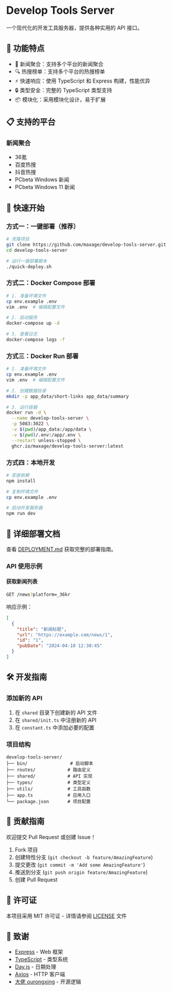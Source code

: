 # Develop Tools Server

一个现代化的开发工具服务器，提供各种实用的 API 接口。

## 🚀 功能特点

- 📰 新闻聚合：支持多个平台的新闻聚合
- 🔍 热搜榜单：支持多个平台的热搜榜单
- ⚡ 快速响应：使用 TypeScript 和 Express 构建，性能优异
- 🔒 类型安全：完整的 TypeScript 类型支持
- 📦 模块化：采用模块化设计，易于扩展

## 📋 支持的平台

### 新闻聚合
- 36氪
- 百度热搜
- 抖音热搜
- PCbeta Windows 新闻
- PCbeta Windows 11 新闻

## 🚀 快速开始

### 方式一：一键部署（推荐）

```bash
# 克隆项目
git clone https://github.com/maxage/develop-tools-server.git
cd develop-tools-server

# 运行一键部署脚本
./quick-deploy.sh
```

### 方式二：Docker Compose 部署

```bash
# 1. 准备环境文件
cp env.example .env
vim .env  # 编辑配置文件

# 2. 启动服务
docker-compose up -d

# 3. 查看日志
docker-compose logs -f
```

### 方式三：Docker Run 部署

```bash
# 1. 准备环境文件
cp env.example .env
vim .env  # 编辑配置文件

# 2. 创建数据目录
mkdir -p app_data/short-links app_data/summary

# 3. 运行容器
docker run -d \
  --name develop-tools-server \
  -p 5083:3022 \
  -v $(pwd)/app_data:/app/data \
  -v $(pwd)/.env:/app/.env \
  --restart unless-stopped \
  ghcr.io/maxage/develop-tools-server:latest
```

### 方式四：本地开发

```bash
# 安装依赖
npm install

# 复制环境文件
cp env.example .env

# 启动开发服务器
npm run dev
```

## 📖 详细部署文档

查看 [DEPLOYMENT.md](./DEPLOYMENT.md) 获取完整的部署指南。

### API 使用示例

#### 获取新闻列表
```bash
GET /news?platform=_36kr
```

响应示例：
```json
[
  {
    "title": "新闻标题",
    "url": "https://example.com/news/1",
    "id": "1",
    "pubDate": "2024-04-10 12:30:45"
  }
]
```

## 🛠️ 开发指南

### 添加新的 API

1. 在 `shared` 目录下创建新的 API 文件
2. 在 `shared/init.ts` 中注册新的 API
3. 在 `constant.ts` 中添加必要的配置

### 项目结构
```
develop-tools-server/
├── bin/                # 启动脚本
├── routes/            # 路由定义
├── shared/            # API 实现
├── types/             # 类型定义
├── utils/             # 工具函数
├── app.ts             # 应用入口
└── package.json       # 项目配置
```

## 📝 贡献指南

欢迎提交 Pull Request 或创建 Issue！

1. Fork 项目
2. 创建特性分支 (`git checkout -b feature/AmazingFeature`)
3. 提交更改 (`git commit -m 'Add some AmazingFeature'`)
4. 推送到分支 (`git push origin feature/AmazingFeature`)
5. 创建 Pull Request

## 📄 许可证

本项目采用 MIT 许可证 - 详情请参阅 [LICENSE](LICENSE) 文件

## 🙏 致谢

- [Express](https://expressjs.com/) - Web 框架
- [TypeScript](https://www.typescriptlang.org/) - 类型系统
- [Day.js](https://day.js.org/) - 日期处理
- [Axios](https://axios-http.com/) - HTTP 客户端 
- [大佬 ourongxing](https://github.com/ourongxing/) - 开源逻辑
